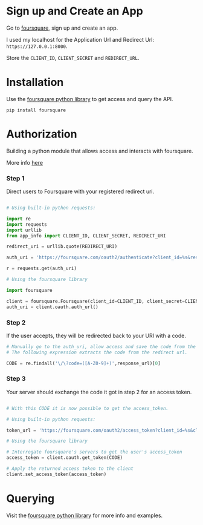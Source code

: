 # Sign up and Create an App

Go to [foursquare](https://developer.foursquare.com/), sign up and create an app.

I used my localhost for the Application Url and Redirect Url: `https://127.0.0.1:8000`.

Store the `CLIENT_ID`, `CLIENT_SECRET` and `REDIRECT_URL`.

# Installation

Use the [foursquare python library](https://github.com/mLewisLogic/foursquare) to get access and query the API.

```shell
pip install foursquare
```

# Authorization

Building a python module that allows access and interacts with foursquare.

More info [here](https://developer.foursquare.com/docs/api/configuration/authentication)

### Step 1

Direct users to Foursquare with your registered redirect uri.

```python

# Using built-in python requests:

import re
import requests
import urllib
from app_info import CLIENT_ID, CLIENT_SECRET, REDIRECT_URI

redirect_uri = urllib.quote(REDIRECT_URI)

auth_uri = 'https://foursquare.com/oauth2/authenticate?client_id=%s&response_type=code&redirect_uri=%s' % (CLIENT_ID, redirect_uri)

r = requests.get(auth_uri)

# Using the foursquare library

import foursquare

client = foursquare.Foursquare(client_id=CLIENT_ID, client_secret=CLIENT_SECRET, redirect_uri=REDIRECT_URI)
auth_uri = client.oauth.auth_url()

```
### Step 2

If the user accepts, they will be redirected back to your URI with a code.


```python
# Manually go to the auth_uri, allow access and save the code from the redirect url.
# The following expression extracts the code from the redirect url.

CODE = re.findall('\/\?code=([A-Z0-9]+)',response_url)[0]

```

### Step 3

Your server should exchange the code it got in step 2 for an access token.

```python

# With this CODE it is now possible to get the access_token.

# Using built-in python requests:

token_url = 'https://foursquare.com/oauth2/access_token?client_id=%s&client_secret=%s&grant_type=authorization_code&redirect_uri=%s&code=%s' % (CLIENT_ID, CLIENT_SECRET, redirect_uri, CODE)

# Using the foursquare library

# Interrogate foursquare's servers to get the user's access_token
access_token = client.oauth.get_token(CODE)

# Apply the returned access token to the client
client.set_access_token(access_token)
```

# Querying

Visit the [foursquare python library](https://github.com/mLewisLogic/foursquare) for more info and examples.